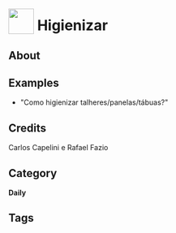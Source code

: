 # <img src="https://raw.githack.com/FortAwesome/Font-Awesome/master/svgs/solid/robot.svg" card_color="#22A7F0" width="50" height="50" style="vertical-align:bottom"/> Higienizar


## About


## Examples
* "Como higienizar talheres/panelas/tábuas?"

## Credits
Carlos Capelini e Rafael Fazio

## Category
**Daily**

## Tags

